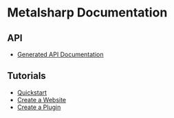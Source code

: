 # Metalsharp Documentation

## API

* [Generated API Documentation](https://github.com/IanWold/Metalsharp/blob/master/Metalsharp.Documentation/api.md)

## Tutorials

* [Quickstart](https://github.com/IanWold/Metalsharp/blob/master/Metalsharp.Documentation/quickstart.md)
* [Create a Website](https://github.com/IanWold/Metalsharp/blob/master/Metalsharp.Documentation/tutorial-website.md)
* [Create a Plugin](https://github.com/IanWold/Metalsharp/blob/master/Metalsharp.Documentation/tutorial-plugin.md)
